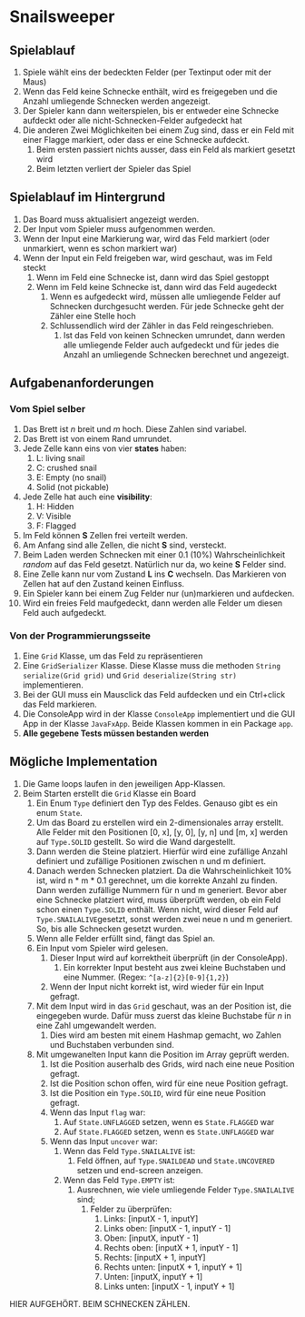 # Snailsweeper

## Spielablauf

1. Spiele wählt eins der bedeckten Felder (per Textinput oder mit der Maus)
2. Wenn das Feld keine Schnecke enthält, wird es freigegeben und die Anzahl umliegende Schnecken werden angezeigt.
3. Der Spieler kann dann weiterspielen, bis er entweder eine Schnecke aufdeckt oder alle nicht-Schnecken-Felder aufgedeckt hat
4. Die anderen Zwei Möglichkeiten bei einem Zug sind, dass er ein Feld mit einer Flagge markiert, oder dass er eine Schnecke aufdeckt.
   1. Beim ersten passiert nichts ausser, dass ein Feld als markiert gesetzt wird
   2. Beim letzten verliert der Spieler das Spiel

## Spielablauf im Hintergrund

1. Das Board muss aktualisiert angezeigt werden.
2. Der Input vom Spieler muss aufgenommen werden.
3. Wenn der Input eine Markierung war, wird das Feld markiert (oder unmarkiert, wenn es schon markiert war)
4. Wenn der Input ein Feld freigeben war, wird geschaut, was im Feld steckt
   1. Wenn im Feld eine Schnecke ist, dann wird das Spiel gestoppt
   2. Wenn im Feld keine Schnecke ist, dann wird das Feld augedeckt
      1. Wenn es aufgedeckt wird, müssen alle umliegende Felder auf Schnecken durchgesucht werden. Für jede Schnecke geht der Zähler eine Stelle hoch
      2. Schlussendlich wird der Zähler in das Feld reingeschrieben.
         1. Ist das Feld von keinen Schnecken umrundet, dann werden alle umliegende Felder auch aufgedeckt und für jedes die Anzahl an umliegende Schnecken berechnet und angezeigt.

## Aufgabenanforderungen

### Vom Spiel selber

1. Das Brett ist *n* breit und *m* hoch. Diese Zahlen sind variabel.
2. Das Brett ist von einem Rand umrundet.
3. Jede Zelle kann eins von vier **states** haben:
   1. L: living snail
   2. C: crushed snail
   3. E: Empty (no snail)
   4. Solid (not pickable)
4. Jede Zelle hat auch eine **visibility**:
   1. H: Hidden
   2. V: Visible
   3. F: Flagged
5. Im Feld können **S** Zellen frei verteilt werden.
6. Am Anfang sind alle Zellen, die nicht **S** sind, versteckt.
7. Beim Laden werden Schnecken mit einer 0.1 (10%) Wahrscheinlichkeit *random* auf das Feld gesetzt. Natürlich nur da, wo keine **S** Felder sind.
8. Eine Zelle kann nur vom Zustand **L** ins **C** wechseln. Das Markieren von Zellen hat auf den Zustand keinen Einfluss.
9. Ein Spieler kann bei einem Zug Felder nur (un)markieren und aufdecken.
10. Wird ein freies Feld maufgedeckt, dann werden alle Felder um diesen Feld auch aufgedeckt.

### Von der Programmierungsseite

1. Eine `Grid` Klasse, um das Feld zu repräsentieren
2. Eine `GridSerializer` Klasse. Diese Klasse muss die methoden `String serialize(Grid grid)` und `Grid deserialize(String str)` implementieren.
3. Bei der GUI muss ein Mausclick das Feld aufdecken und ein Ctrl+click das Feld markieren.
4. Die ConsoleApp wird in der Klasse `ConsoleApp` implementiert und die GUI App in der Klasse `JavaFxApp`. Beide Klassen kommen in ein Package `app`.
5. **Alle gegebene Tests müssen bestanden werden**

## Mögliche Implementation

1. Die Game loops laufen in den jeweiligen App-Klassen.
2. Beim Starten erstellt die `Grid` Klasse ein Board
   1. Ein Enum `Type` definiert den Typ des Feldes. Genauso gibt es ein enum `State`.
   2. Um das Board zu erstellen wird ein 2-dimensionales array erstellt. Alle Felder mit den Positionen [0, x], [y, 0], [y, n] und [m, x] werden auf `Type.SOLID` gestellt. So wird die Wand dargestellt.
   3. Dann werden die Steine platziert. Hierfür wird eine zufällige Anzahl definiert und zufällige Positionen zwischen n und m definiert.
   4. Danach werden Schnecken platziert. Da die Wahrscheinlichkeit 10% ist, wird n * m * 0.1 gerechnet, um die korrekte Anzahl zu finden. Dann werden zufällige Nummern für n und m generiert. Bevor aber eine Schnecke platziert wird, muss überprüft werden, ob ein Feld schon einen `Type.SOLID` enthält. Wenn nicht, wird dieser Feld auf `Type.SNAILALIVE`gesetzt, sonst werden zwei neue n und m generiert. So, bis alle Schnecken gesetzt wurden.
   5. Wenn alle Felder erfüllt sind, fängt das Spiel an.
   6. Ein Input vom Spieler wird gelesen.
      1. Dieser Input wird auf korrektheit überprüft (in der ConsoleApp).
         1. Ein korrekter Input besteht aus zwei kleine Buchstaben und eine Nummer. (Regex: `^[a-z]{2}[0-9]{1,2}`)
      2. Wenn der Input nicht korrekt ist, wird wieder für ein Input gefragt.
   7. Mit dem Input wird in das `Grid` geschaut, was an der Position ist, die eingegeben wurde. Dafür muss zuerst das kleine Buchstabe für *n* in eine Zahl umgewandelt werden.
      1. Dies wird am besten mit einem Hashmap gemacht, wo Zahlen und Buchstaben verbunden sind.
   8. Mit umgewanelten Input kann die Position im Array geprüft werden.
      1. Ist die Position auserhalb des Grids, wird nach eine neue Position gefragt.
      2. Ist die Position schon offen, wird für eine neue Position gefragt.
      3. Ist die Position ein `Type.SOLID`, wird für eine neue Position gefragt.
      4. Wenn das Input `flag` war:
         1. Auf `State.UNFLAGGED` setzen, wenn es `State.FLAGGED` war
         2. Auf `State.FLAGGED` setzen, wenn es `State.UNFLAGGED` war
      5. Wenn das Input `uncover` war:
         1. Wenn das Feld `Type.SNAILALIVE` ist:
            1. Feld öffnen, auf `Type.SNAILDEAD` und `State.UNCOVERED` setzen und end-screen anzeigen.
         2. Wenn das Feld `Type.EMPTY` ist:
            1. Ausrechnen, wie viele umliegende Felder `Type.SNAILALIVE` sind;
               1. Felder zu überprüfen:
                  1. Links: [inputX - 1, inputY]
                  2. Links oben: [inputX - 1, inputY - 1]
                  3. Oben: [inputX, inputY - 1]
                  4. Rechts oben: [inputX + 1, inputY - 1]
                  5. Rechts: [inputX + 1, inputY]
                  6. Rechts unten: [inputX + 1, inputY + 1]
                  7. Unten: [inputX, inputY + 1]
                  8. Links unten: [inputX - 1, inputY + 1]

HIER AUFGEHÖRT. BEIM SCHNECKEN ZÄHLEN.
